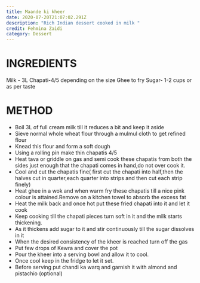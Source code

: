 ```yaml
---
title: Maande ki kheer
date: 2020-07-20T21:07:02.291Z
description: "Rich Indian dessert cooked in milk "
credit: Fehmina Zaidi
category: Dessert
---
```

# INGREDIENTS

Milk - 3L 
Chapati-4/5 depending on the size
Ghee to fry
Sugar- 1-2 cups or as per taste

# METHOD

* Boil 3L of full cream milk till it reduces a bit and keep it aside
* Sieve normal whole wheat flour through a mulmul cloth to get refined flour
* Knead this flour and form a soft dough
* Using a rolling pin make thin chapatis 4/5 
* Heat tava or griddle on gas and semi cook these chapatis from both the sides just enough that the chapati comes in hand,do not over cook it.
* Cool and cut the chapatis fine( first cut the chapati into half,then the halves cut in quarter,each quarter into strips and then cut each strip finely) 
* Heat ghee in a wok and when warm fry these chapatis till a nice pink colour is attained.Remove on a kitchen towel to absorb the excess fat
* Heat the milk back and once hot put these fried chapati into it and let it cook
* Keep cooking till the chapati pieces turn soft in it and the milk starts thickening.
* As it thickens add sugar to it and stir continuously till the sugar dissolves in it
* When the desired consistency of the kheer is reached turn off the gas
* Put few drops of Kewra and cover the pot 
* Pour the kheer into a serving bowl and allow it to cool.
* Once cool keep in the fridge to let it set.
* Before serving put chandi ka warq and garnish it with almond and pistachio (optional)